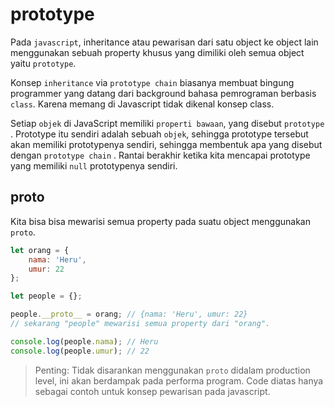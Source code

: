 # prototype

Pada `javascript`, inheritance atau pewarisan dari satu object ke object lain menggunakan sebuah property khusus yang dimiliki oleh semua object yaitu `prototype`.

Konsep `inheritance` via `prototype chain` biasanya membuat bingung programmer yang datang dari background bahasa pemrograman berbasis `class`. Karena memang di Javascript tidak dikenal konsep class.

Setiap `objek` di JavaScript memiliki `properti bawaan`, yang disebut `prototype` . Prototype itu sendiri adalah sebuah `objek`, sehingga prototype tersebut akan memiliki prototypenya sendiri, sehingga membentuk apa yang disebut dengan `prototype chain` . Rantai berakhir ketika kita mencapai prototype yang memiliki `null` prototypenya sendiri.

## proto

Kita bisa bisa mewarisi semua property pada suatu object menggunakan `proto`.

```javascript
let orang = {
	nama: 'Heru',
	umur: 22
};

let people = {};

people.__proto__ = orang; // {nama: 'Heru', umur: 22}
// sekarang "people" mewarisi semua property dari "orang".

console.log(people.nama); // Heru
console.log(people.umur); // 22
```

> Penting: Tidak disarankan menggunakan `proto` didalam production level, ini akan berdampak pada performa program. Code diatas hanya sebagai contoh untuk konsep pewarisan pada javascript.

